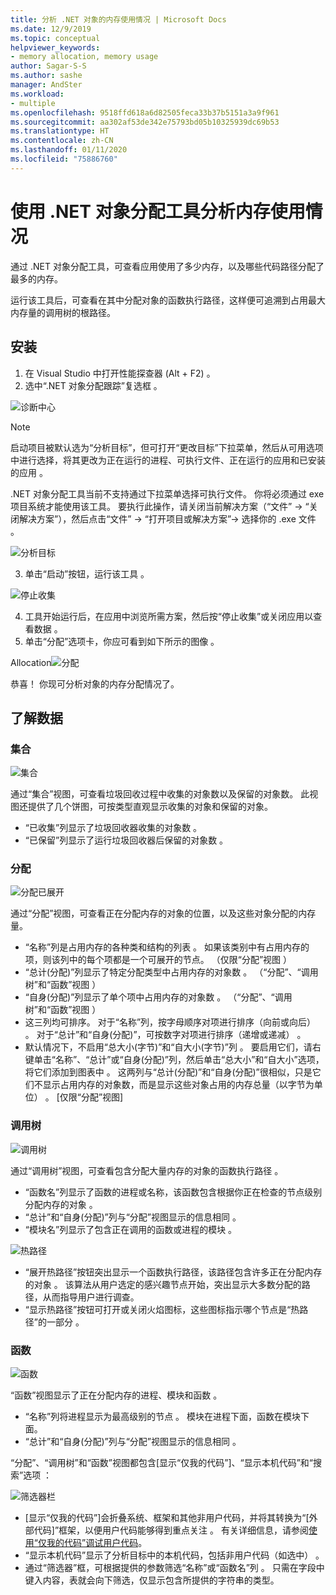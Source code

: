 ```yaml
---
title: 分析 .NET 对象的内存使用情况 | Microsoft Docs
ms.date: 12/9/2019
ms.topic: conceptual
helpviewer_keywords:
- memory allocation, memory usage
author: Sagar-S-S
ms.author: sashe
manager: AndSter
ms.workload:
- multiple
ms.openlocfilehash: 9518ffd618a6d82505feca33b37b5151a3a9f961
ms.sourcegitcommit: aa302af53de342e75793bd05b10325939dc69b53
ms.translationtype: HT
ms.contentlocale: zh-CN
ms.lasthandoff: 01/11/2020
ms.locfileid: "75886760"
---
```

# <a name="analyze-memory-usage-using-the-net-object-allocation-tool"></a>使用 .NET 对象分配工具分析内存使用情况

通过 .NET 对象分配工具，可查看应用使用了多少内存，以及哪些代码路径分配了最多的内存。

运行该工具后，可查看在其中分配对象的函数执行路径，这样便可追溯到占用最大内存量的调用树的根路径。

## <a name="setup"></a>安装

1. 在 Visual Studio 中打开性能探查器 (Alt + F2)  。
2.  选中“.NET 对象分配跟踪”复选框  。

![诊断中心](../profiling/media/diaghub.png "诊断中心")

> [!NOTE]
> 启动项目被默认选为“分析目标”，但可打开“更改目标”下拉菜单，然后从可用选项中进行选择，将其更改为正在运行的进程、可执行文件、正在运行的应用和已安装的应用   。

   .NET 对象分配工具当前不支持通过下拉菜单选择可执行文件。 你将必须通过 exe 项目系统才能使用该工具。 要执行此操作，请关闭当前解决方案（“文件” -> “关闭解决方案”），然后点击“文件” -> “打开项目或解决方案”-> 选择你的 .exe 文件     。

![分析目标](../profiling/media/analysistarget.png "分析目标")

3. 单击“启动”按钮，运行该工具  。

![停止收集](../profiling/media/stopcollection.png "停止收集")

4. 工具开始运行后，在应用中浏览所需方案，然后按“停止收集”或关闭应用以查看数据  。
5. 单击“分配”选项卡，你应可看到如下所示的图像  。

Allocation![](../profiling/media/allocation.png "分配")

恭喜！ 你现可分析对象的内存分配情况了。

## <a name="understand-your-data"></a>了解数据

### <a name="collection"></a>集合

![集合](../profiling/media/collection.png "集合")

通过“集合”视图，可查看垃圾回收过程中收集的对象数以及保留的对象数。 此视图还提供了几个饼图，可按类型直观显示收集的对象和保留的对象。

- “已收集”列显示了垃圾回收器收集的对象数  。
- “已保留”列显示了运行垃圾回收器后保留的对象数  。

### <a name="allocation"></a>分配

![分配已展开](../profiling/media/allocationexpanded.png "分配已展开")

通过“分配”视图，可查看正在分配内存的对象的位置，以及这些对象分配的内存量。

- “名称”列是占用内存的各种类和结构的列表  。 如果该类别中有占用内存的项，则该列中的每个项都是一个可展开的节点。 （仅限“分配”视图  ）
- “总计(分配)”列显示了特定分配类型中占用内存的对象数  。 （“分配”、“调用树”和“函数”视图    ）
- “自身(分配)”列显示了单个项中占用内存的对象数  。 （“分配”、“调用树”和“函数”视图    ）
- 这三列均可排序。 对于“名称”列，按字母顺序对项进行排序（向前或向后）  。 对于“总计”和“自身(分配)”，可按数字对项进行排序（递增或递减）   。
- 默认情况下，不启用“总大小(字节)”和“自大小(字节)”列   。 要启用它们，请右键单击“名称”、“总计”或“自身(分配)”列，然后单击“总大小”和“自大小”选项，将它们添加到图表中      。 这两列与“总计(分配)”和“自身(分配)”很相似，只是它们不显示占用内存的对象数，而是显示这些对象占用的内存总量（以字节为单位）   。 [仅限“分配”视图]

### <a name="call-tree"></a>调用树

![调用树](../profiling/media/calltree.png "调用树")

通过“调用树”视图，可查看包含分配大量内存的对象的函数执行路径  。

- “函数名”列显示了函数的进程或名称，该函数包含根据你正在检查的节点级别分配内存的对象  。
- “总计”和“自身(分配)”列与“分配”视图显示的信息相同    。
- “模块名”列显示了包含正在调用的函数或进程的模块  。

![热路径](../profiling/media/hotpath.png "热路径")

- “展开热路径”按钮突出显示一个函数执行路径，该路径包含许多正在分配内存的对象  。 该算法从用户选定的感兴趣节点开始，突出显示大多数分配的路径，从而指导用户进行调查。
- “显示热路径”按钮可打开或关闭火焰图标，这些图标指示哪个节点是“热路径”的一部分   。

### <a name="functions"></a>函数

![函数](../profiling/media/functions.png "函数")

“函数”视图显示了正在分配内存的进程、模块和函数  。

- “名称”列将进程显示为最高级别的节点  。 模块在进程下面，函数在模块下面。
- “总计”和“自身(分配)”列与“分配”视图显示的信息相同    。

“分配”、“调用树”和“函数”视图都包含[显示“仅我的代码”]、“显示本机代码”和“搜索”选项       ：

![筛选器栏](../profiling/media/filterbar.png "筛选器栏")

- [显示“仅我的代码”]会折叠系统、框架和其他非用户代码，并将其转换为“[外部代码]”框架，以便用户代码能够得到重点关注   。 有关详细信息，请参阅[使用“仅我的代码”调试用户代码](../debugger/just-my-code.md)。
- “显示本机代码”显示了分析目标中的本机代码，包括非用户代码（如选中）  。
- 通过“筛选器”框，可根据提供的参数筛选“名称”或“函数名”列    。 只需在字段中键入内容，表就会向下筛选，仅显示包含所提供的字符串的类型。
